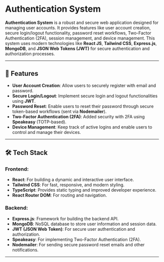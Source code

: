 # Authentication System

**Authentication System** is a robust and secure web application designed for managing user accounts. It provides features like user account creation, secure login/logout functionality, password reset workflows, Two-Factor Authentication (2FA), session management, and device management. This system uses modern technologies like **React JS**, **Tailwind CSS**, **Express.js**, **MongoDB**, and **JSON Web Tokens (JWT)** for secure authentication and authorization processes.

---

## 🚀 Features

- **User Account Creation**: Allow users to securely register with email and password.
- **Secure Login/Logout**: Implement secure login and logout functionalities using **JWT**.
- **Password Reset**: Enable users to reset their password through secure token-based workflows (sent via **Nodemailer**).
- **Two-Factor Authentication (2FA)**: Added security with 2FA using **Speakeasy** (TOTP-based).
- **Device Management**: Keep track of active logins and enable users to control and manage their devices.

---

## 🛠️ Tech Stack

### Frontend:
- **React**: For building a dynamic and interactive user interface.
- **Tailwind CSS**: For fast, responsive, and modern styling.
- **TypeScript**: Provides static typing and improved developer experience.
- **React Router DOM**: For routing and navigation.

### Backend:
- **Express.js**: Framework for building the backend API.
- **MongoDB**: NoSQL database to store user information and session data.
- **JWT (JSON Web Token)**: For secure user authentication and authorization.
- **Speakeasy**: For implementing Two-Factor Authentication (2FA).
- **Nodemailer**: For sending secure password reset emails and other notifications.

---



